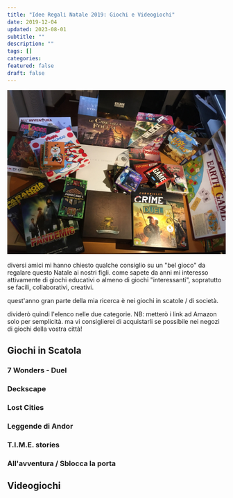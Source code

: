 ```yaml
---
title: "Idee Regali Natale 2019: Giochi e Videogiochi"
date: 2019-12-04
updated: 2023-08-01
subtitle: ""
description: ""
tags: []
categories:
featured: false
draft: false
---
```


![](../../../assets/img/post/2019/gdt_collage_featured.jpg)

diversi amici mi hanno chiesto qualche consiglio su un "bel gioco" da regalare questo Natale ai nostri figli.
come sapete da anni mi interesso attivamente di giochi educativi o almeno di giochi "interessanti", sopratutto se facili, collaborativi, creativi.

quest'anno gran parte della mia ricerca è nei giochi in scatole / di società.

dividerò quindi l'elenco nelle due categorie.
NB: metterò i link ad Amazon solo per semplicità. ma vi consiglierei di acquistarli se possibile nei negozi di giochi della vostra città!

## Giochi in Scatola


### 7 Wonders - Duel

### Deckscape

### Lost Cities

### Leggende di Andor

### T.I.M.E. stories

### All'avventura / Sblocca la porta


## Videogiochi

